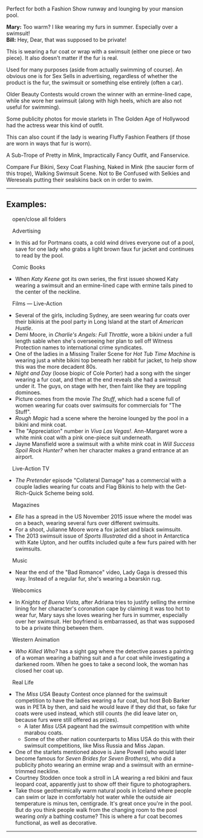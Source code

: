 Perfect for both a Fashion Show runway and lounging by your mansion pool.

**Mary:** Too warm? I like wearing my furs in summer. Especially over a swimsuit!  
**Bill:** Hey, Dear, that was supposed to be private!

This is wearing a fur coat or wrap with a swimsuit (either one piece or two piece). It also doesn't matter if the fur is real.

Used for many purposes (aside from actually swimming of course). An obvious one is for Sex Sells in advertising, regardless of whether the product is the fur, the swimsuit or something else entirely (often a car).

Older Beauty Contests would crown the winner with an ermine-lined cape, while she wore her swimsuit (along with high heels, which are also not useful for swimming).

Some publicity photos for movie starlets in The Golden Age of Hollywood had the actress wear this kind of outfit.

This can also count if the lady is wearing Fluffy Fashion Feathers (if those are worn in ways that fur is worn).

A Sub-Trope of Pretty in Mink, Impractically Fancy Outfit, and Fanservice.

Compare Fur Bikini, Sexy Coat Flashing, Naked in Mink (the saucier form of this trope), Walking Swimsuit Scene. Not to Be Confused with Selkies and Wereseals putting their sealskins back on in order to swim.

___

## Examples:

    open/close all folders 

    Advertising 

-   In this ad for Portmans coats, a cold wind drives everyone out of a pool, save for one lady who grabs a light brown faux fur jacket and continues to read by the pool.

    Comic Books 

-   When _Katy Keene_ got its own series, the first issue<small>◊</small> showed Katy wearing a swimsuit and an ermine-lined cape with ermine tails pined to the center of the neckline.

    Films — Live-Action 

-   Several of the girls, including Sydney, are seen wearing fur coats over their bikinis at the pool party in Long Island at the start of _American Hustle_.
-   Demi Moore, in _Charlie's Angels: Full Throttle_, wore a bikini under a full length sable when she's overseeing her plan to sell off Witness Protection names to international crime syndicates.
-   One of the ladies in a Missing Trailer Scene for _Hot Tub Time Machine_ is wearing just a white bikini top beneath her rabbit fur jacket, to help show this was the more decadent 80s.
-   _Night and Day_ (loose biopic of Cole Porter) had a song with the singer wearing a fur coat, and then at the end reveals she had a swimsuit under it. The guys, on stage with her, then faint like they are toppling dominoes.
-   Picture comes from the movie _The Stuff_, which had a scene full of women wearing fur coats over swimsuits for commercials for "The Stuff".
-   _Rough Magic_ had a scene where the heroine lounged by the pool in a bikini and mink coat.
-   The "Appreciation" number in _Viva Las Vegas!_. Ann-Margaret wore a white mink coat with a pink one-piece suit underneath.
-   Jayne Mansfield wore a swimsuit with a white mink coat in _Will Success Spoil Rock Hunter?_ when her character makes a grand entrance at an airport.

    Live-Action TV 

-   _The Pretender_ episode "Collateral Damage" has a commercial with a couple ladies wearing fur coats and Flag Bikinis to help with the Get-Rich-Quick Scheme being sold.

    Magazines 

-   _Elle_ has a spread in the US November 2015 issue where the model was on a beach, wearing several furs over different swimsuits.
-   For a shoot, Julianne Moore wore a fox jacket and black swimsuit<small>◊</small>.
-   The 2013 swimsuit issue of _Sports Illustrated_ did a shoot in Antarctica with Kate Upton, and her outfits included quite a few furs paired with her swimsuits.

    Music 

-   Near the end of the "Bad Romance" video, Lady Gaga is dressed this way. Instead of a regular fur, she's wearing a bearskin rug.

    Webcomics 

-   In _Knights of Buena Vista_, after Adriana tries to justify selling the ermine lining for her character's coronation cape by claiming it was too hot to wear fur, Mary says she loves wearing her furs in summer, especially over her swimsuit. Her boyfriend is embarrassed, as that was supposed to be a private thing between them.

    Western Animation 

-   _Who Killed Who?_ has a sight gag where the detective passes a painting of a woman wearing a bathing suit and a fur coat while investigating a darkened room. When he goes to take a second look, the woman has closed her coat up.

    Real Life 

-   The _Miss USA_ Beauty Contest once planned for the swimsuit competition to have the ladies wearing a fur coat, but host Bob Barker was in PETA by then, and said he would leave if they did that, so fake fur coats were used instead, which still counts (he did leave later on, because furs were still offered as prizes).
    -   A later _Miss USA_ pageant had the swimsuit competition with white marabou coats.
    -   Some of the other nation counterparts to Miss USA do this with their swimsuit competitions, like Miss Russia and Miss Japan.
-   One of the starlets mentioned above is Jane Powell (who would later become famous for _Seven Brides for Seven Brothers_), who did a publicity photo wearing an ermine wrap and a swimsuit with an ermine-trimmed neckline.
-   Courtney Stodden once took a stroll in LA wearing a red bikini and faux leopard coat, apparently just to show off their figure to photographers.
-   Take those geothermically warm natural pools in Iceland where people can swim or laze in comfortably hot water while the outside air temperature is minus ten, centigrade. It's great once you're in the pool. But do you think people walk from the changing room to the pool wearing _only_ a bathing costume? This is where a fur coat becomes functional, as well as decorative.

___